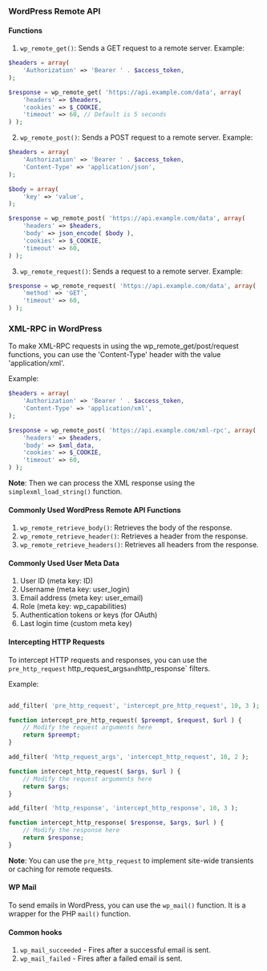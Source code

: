 ### WordPress Remote API

#### Functions

1. `wp_remote_get()`: Sends a GET request to a remote server.
   Example:

```php
$headers = array(
    'Authorization' => 'Bearer ' . $access_token,
);

$response = wp_remote_get( 'https://api.example.com/data', array(
    'headers' => $headers,
    'cookies' => $_COOKIE,
    'timeout' => 60, // Default is 5 seconds
) );
```

2. `wp_remote_post()`: Sends a POST request to a remote server.
   Example:

```php
$headers = array(
    'Authorization' => 'Bearer ' . $access_token,
    'Content-Type' => 'application/json',
);

$body = array(
    'key' => 'value',
);

$response = wp_remote_post( 'https://api.example.com/data', array(
    'headers' => $headers,
    'body' => json_encode( $body ),
    'cookies' => $_COOKIE,
    'timeout' => 60,
) );
```

3. `wp_remote_request()`: Sends a request to a remote server.
   Example:

```php
$response = wp_remote_request( 'https://api.example.com/data', array(
    'method' => 'GET',
    'timeout' => 60,
) );
```

### XML-RPC in WordPress

To make XML-RPC requests in using the wp_remote_get/post/request functions, you can use the 'Content-Type' header with the value 'application/xml'.

Example:

```php
$headers = array(
    'Authorization' => 'Bearer ' . $access_token,
    'Content-Type' => 'application/xml',
);

$response = wp_remote_post( 'https://api.example.com/xml-rpc', array(
    'headers' => $headers,
    'body' => $xml_data,
    'cookies' => $_COOKIE,
    'timeout' => 60,
) );
```

**Note**: Then we can process the XML response using the `simplexml_load_string()` function.

#### Commonly Used WordPress Remote API Functions

1. `wp_remote_retrieve_body()`: Retrieves the body of the response.
2. `wp_remote_retrieve_header()`: Retrieves a header from the response.
3. `wp_remote_retrieve_headers()`: Retrieves all headers from the response.

#### Commonly Used User Meta Data

1. User ID (meta key: ID)
2. Username (meta key: user_login)
3. Email address (meta key: user_email)
4. Role (meta key: wp_capabilities)
5. Authentication tokens or keys (for OAuth)
6. Last login time (custom meta key)

#### Intercepting HTTP Requests

To intercept HTTP requests and responses, you can use the `pre_http_request` http_request_args`and`http_response` filters.

Example:

```php

add_filter( 'pre_http_request', 'intercept_pre_http_request', 10, 3 );

function intercept_pre_http_request( $preempt, $request, $url ) {
    // Modify the request arguments here
    return $preempt;
}

add_filter( 'http_request_args', 'intercept_http_request', 10, 2 );

function intercept_http_request( $args, $url ) {
    // Modify the request arguments here
    return $args;
}

add_filter( 'http_response', 'intercept_http_response', 10, 3 );

function intercept_http_response( $response, $args, $url ) {
    // Modify the response here
    return $response;
}
```

**Note**: You can use the `pre_http_request` to implement site-wide transients or caching for remote requests.

#### WP Mail

To send emails in WordPress, you can use the `wp_mail()` function. It is a wrapper for the PHP `mail()` function.

#### Common hooks

1. `wp_mail_succeeded` - Fires after a successful email is sent.
2. `wp_mail_failed` - Fires after a failed email is sent.
